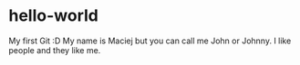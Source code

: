 # hello-world
My first Git :D
My name is Maciej but you can call me John or Johnny.
I like people and they like me.
